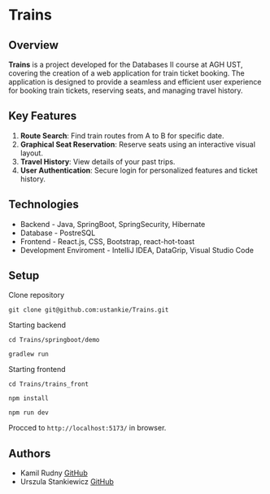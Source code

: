 # Trains 

## Overview

**Trains** is a project developed for the Databases II course at AGH UST, covering the creation of a web application for train ticket booking. The application is designed to provide a seamless and efficient user experience for booking train tickets, reserving seats, and managing travel history.

## Key Features

1. **Route Search**: Find train routes from A to B for specific date.
2. **Graphical Seat Reservation**: Reserve seats using an interactive visual layout.
3. **Travel History**: View details of your past trips.
4. **User Authentication**: Secure login for personalized features and ticket history. 

## Technologies

- Backend - Java, SpringBoot, SpringSecurity, Hibernate
- Database - PostreSQL
- Frontend - React.js, CSS, Bootstrap, react-hot-toast
- Development Enviroment - IntelliJ IDEA, DataGrip, Visual Studio Code

## Setup

Clone repository

```
git clone git@github.com:ustankie/Trains.git
```

Starting backend

```
cd Trains/springboot/demo
```

```
gradlew run
```

Starting frontend

```
cd Trains/trains_front
```

```
npm install
```

```
npm run dev
```

Procced to `http://localhost:5173/` in browser. 


## Authors
- Kamil Rudny [GitHub](https://github.com/krudny)
- Urszula Stankiewicz [GitHub](https://github.com/ustankie)

